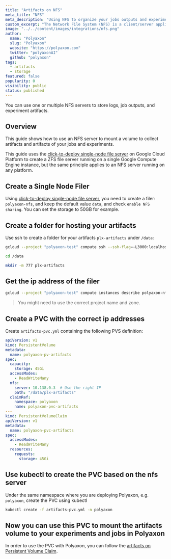 ```yaml
---
title: "Artifacts on NFS"
meta_title: "NFS"
meta_description: "Using NFS to organize your jobs outputs and experiment artifacts. Polyaxon allows users to connect to one or multiple NFS servers to store job outputs and experiment artifacts."
custom_excerpt: "The Network File System (NFS) is a client/server application that lets a computer user view and optionally store and update files on a remote computer as though they were on the user's own computer."
image: "../../content/images/integrations/nfs.png"
author:
  name: "Polyaxon"
  slug: "Polyaxon"
  website: "https://polyaxon.com"
  twitter: "polyaxonAI"
  github: "polyaxon"
tags: 
  - artifacts
  - storage
featured: false
popularity: 0
visibility: public
status: published
---
```


You can use one or multiple NFS servers to store logs, job outputs, and experiment artifacts.

## Overview

This guide shows how to use an NFS server to mount a volume to collect artifacts and artifacts of your jobs and experiments.
 
This guide uses the [click-to-deploy single-node file server](https://console.cloud.google.com/marketplace/details/click-to-deploy-images/singlefs) 
on Google Cloud Platform to create a ZFS file server running on a single Google Compute Engine instance, but the same principle applies to an NFS server running on any platform. 

## Create a Single Node Filer

Using [click-to-deploy single-node file server](https://console.cloud.google.com/marketplace/details/click-to-deploy-images/singlefs), 
you need to create a filer: `polyaxon-nfs`, and keep the default value `data`, and check `enable NFS sharing`. You can set the storage to 50GB for example.

## Create a folder for hosting your artifacts

Use ssh to create a folder for your artifacts `plx-artifacts` under `/data`:

```bash
gcloud --project "polyaxon-test" compute ssh --ssh-flag=-L3000:localhost:3000 --zone=us-central1-b polyaxon-nfs-vm
```
```bash
cd /data
```
```bash
mkdir -m 777 plx-artifacts
```

## Get the ip address of the filer

```bash
gcloud --project "polyaxon-test" compute instances describe polyaxon-nfs-vm --zone=us-central1-b --format='value(networkInterfaces[0].networkIP)'
```

> You might need to use the correct project name and zone.

## Create a PVC with the correct ip addresses

Create `artifacts-pvc.yml` containing the following PVS definition:

```yaml
apiVersion: v1
kind: PersistentVolume
metadata:
  name: polyaxon-pv-artifacts
spec:
  capacity:
    storage: 45Gi
  accessModes:
    - ReadWriteMany
  nfs:
    server: 10.138.0.3  # Use the right IP
    path: "/data/plx-artifacts"
  claimRef:
    namespace: polyaxon
    name: polyaxon-pvc-artifacts
---
kind: PersistentVolumeClaim
apiVersion: v1
metadata:
  name: polyaxon-pvc-artifacts
spec:
  accessModes:
    - ReadWriteMany
  resources:
    requests:
      storage: 45Gi
```

## Use kubectl to create the PVC based on the nfs server

Under the same namespace where you are deploying Polyaxon, e.g. `polyaxon`, create the PVC using kubectl

```bash
kubectl create -f artifacts-pvc.yml -n polyaxon
```

## Now you can use this PVC to mount the artifacts volume to your experiments and jobs in Polyaxon

In order to use the PVC with Polyaxon, you can follow the [artifacts on Persistent Volume Claim](/integrations/artifacts-on-pvc/).
